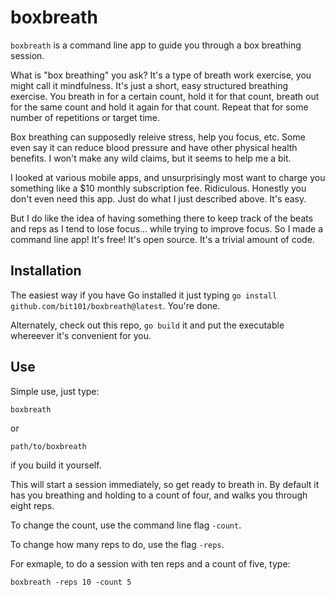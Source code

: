 # boxbreath

`boxbreath` is a command line app to guide you through a box breathing session.

What is "box breathing" you ask? It's a type of breath work exercise, you might call it mindfulness. It's just a short, easy structured breathing exercise. You breath in for a certain count, hold it for that count, breath out for the same count and hold it again for that count. Repeat that for some number of repetitions or target time.

Box breathing can supposedly releive stress, help you focus, etc. Some even say it can reduce blood pressure and have other physical health benefits. I won't make any wild claims, but it seems to help me a bit.

I looked at various mobile apps, and unsurprisingly most want to charge you something like a $10 monthly subscription fee. Ridiculous. Honestly you don't even need this app. Just do what I just described above. It's easy.

But I do like the idea of having something there to keep track of the beats and reps as I tend to lose focus... while trying to improve focus. So I made a command line app! It's free! It's open source. It's a trivial amount of code.

## Installation

The easiest way if you have Go installed it just typing `go install github.com/bit101/boxbreath@latest`. You're done.

Alternately, check out this repo, `go build` it and put the executable whereever it's convenient for you.

## Use

Simple use, just type:

`boxbreath`

or

`path/to/boxbreath`

if you build it yourself.

This will start a session immediately, so get ready to breath in. By default it has you breathing and holding to a count of four, and walks you through eight reps.

To change the count, use the command line flag `-count`.

To change how many reps to do, use the flag `-reps`.

For exmaple, to do a session with ten reps and a count of five, type:

`boxbreath -reps 10 -count 5`
